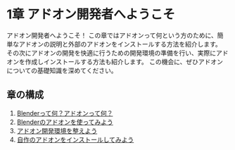 # 1章 アドオン開発者へようこそ

アドオン開発者へようこそ！
この章ではアドオンって何という方のために、簡単なアドオンの説明と外部のアドオンをインストールする方法を紹介します。
その次にアドオンの開発を快適に行うための開発環境の準備を行い、実際にアドオンを作成しインストールする方法も紹介します。
この機会に、ぜひアドオンについての基礎知識を深めてください。

## 章の構成

1. [Blenderって何？アドオンって何？](01_What_is_Blender_What_is_Add-on.md)
2. [Blenderのアドオンを使ってみよう](02_Use_Blender_Add-on.md)
3. [アドオン開発環境を整えよう](03_Prepare_Add-on_development_environment.md)
4. [自作のアドオンをインストールしてみよう](04_Install_own_Add-on.md)
